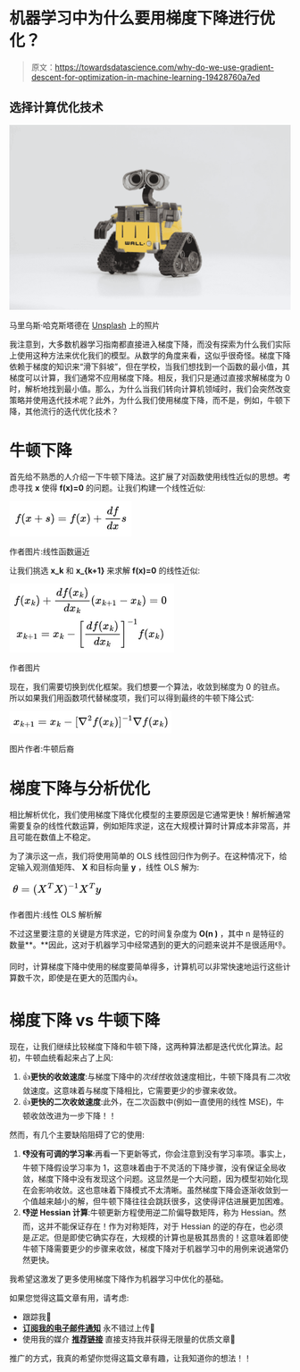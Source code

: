 # 机器学习中为什么要用梯度下降进行优化？

> 原文：<https://towardsdatascience.com/why-do-we-use-gradient-descent-for-optimization-in-machine-learning-19428760a7ed>

## 选择计算优化技术

![](img/3525a0c7a0203b3cf6efb210872116f6.png)

马里乌斯·哈克斯塔德在 [Unsplash](https://unsplash.com?utm_source=medium&utm_medium=referral) 上的照片

我注意到，大多数机器学习指南都直接进入梯度下降，而没有探索为什么我们实际上使用这种方法来优化我们的模型。从数学的角度来看，这似乎很奇怪。梯度下降依赖于梯度的知识来“滑下斜坡”，但在学校，当我们想找到一个函数的最小值，其梯度可以计算，我们通常不应用梯度下降。相反，我们只是通过直接求解梯度为 0 时，解析地找到最小值。那么，为什么当我们转向计算机领域时，我们会突然改变策略并使用迭代技术呢？此外，为什么我们使用梯度下降，而不是，例如，牛顿下降，其他流行的迭代优化技术？

# 牛顿下降

首先给不熟悉的人介绍一下牛顿下降法。这扩展了对函数使用线性近似的思想。考虑寻找 **x** 使得 **f(x)=0** 的问题。让我们构建一个线性近似:

![](img/b806261ca93419bdfa24c6ef5905302d.png)

作者图片:线性函数逼近

让我们挑选 **x_k** 和 **x_{k+1}** 来求解 **f(x)=0** 的线性近似:

![](img/331d58970b481b2d88844a153aaaff07.png)

作者图片

现在，我们需要切换到优化框架。我们想要一个算法，收敛到梯度为 0 的驻点。所以如果我们用函数项代替梯度项，我们可以得到最终的牛顿下降公式:

![](img/b26582e8b9fb916a1aa7aff414322f5e.png)

图片作者:牛顿后裔

# 梯度下降与分析优化

相比解析优化，我们使用梯度下降优化模型的主要原因是它通常更快！解析解通常需要复杂的线性代数运算，例如矩阵求逆，这在大规模计算时计算成本非常高，并且可能在数值上不稳定。

为了演示这一点，我们将使用简单的 OLS 线性回归作为例子。在这种情况下，给定输入观测值矩阵、 **X** 和目标向量 **y** ，线性 OLS 解为:

![](img/61d1f5a1debaf7f7e9b0482b1845333d.png)

作者图片:线性 OLS 解析解

不过这里要注意的关键是方阵求逆，它的时间复杂度为 **O(n )** ，其中 n 是特征的数量**。**因此，这对于机器学习中经常遇到的更大的问题来说并不是很适用👎。

同时，计算梯度下降中使用的梯度要简单得多，计算机可以非常快速地运行这些计算数千次，即使是在更大的范围内👍。

# 梯度下降 vs 牛顿下降

现在，让我们继续比较梯度下降和牛顿下降，这两种算法都是迭代优化算法。起初，牛顿血统看起来占了上风:

1.  👍**更快的收敛速度**:与梯度下降中的*次线性*收敛速度相比，牛顿下降具有*二次*收敛速度。这意味着与梯度下降相比，它需要更少的步骤来收敛。
2.  👍**更快的二次收敛速度**:此外，在二次函数中(例如一直使用的线性 MSE)，牛顿收敛改进为一步下降！！

然而，有几个主要缺陷阻碍了它的使用:

1.  **👎没有可调的学习率**:再看一下更新等式，你会注意到没有学习率项。事实上，牛顿下降假设学习率为 1，这意味着由于不灵活的下降步骤，没有保证全局收敛，梯度下降中没有发现这个问题。这显然是一个大问题，因为模型初始化现在会影响收敛。这也意味着下降模式不太清晰。虽然梯度下降会逐渐收敛到一个值越来越小的解，但牛顿下降往往会跳跃很多，这使得评估进展更加困难。
2.  **👎逆 Hessian 计算**:牛顿更新方程使用逆二阶偏导数矩阵，称为 Hessian。然而，这并不能保证存在！作为对称矩阵，对于 Hessian 的逆的存在，也必须是*正定*。但是即使它确实存在，大规模的计算也是极其昂贵的！这意味着即使牛顿下降需要更少的步骤来收敛，梯度下降对于机器学习中的用例来说通常仍然更快。

我希望这激发了更多使用梯度下降作为机器学习中优化的基础。

如果您觉得这篇文章有用，请考虑:

*   跟踪我🙌
*   [**订阅我的电子邮件通知**](https://medium.com/subscribe/@rohan.tangri) 永不错过上传📧
*   使用我的媒介 [**推荐链接**](https://medium.com/@rohan.tangri/membership) 直接支持我并获得无限量的优质文章🤗

推广的方式，我真的希望你觉得这篇文章有趣，让我知道你的想法！！